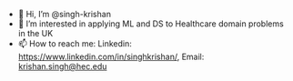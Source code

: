 - 👋 Hi, I’m @singh-krishan
- 👀 I’m interested in applying ML and DS to Healthcare domain problems in the UK
- 📫 How to reach me: Linkedin: https://www.linkedin.com/in/singhkrishan/, Email: krishan.singh@hec.edu

<!---
singh-krishan/singh-krishan is a ✨ special ✨ repository because its `README.md` (this file) appears on your GitHub profile.
You can click the Preview link to take a look at your changes.
--->
